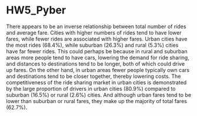 # HW5_Pyber

There appears to be an inverse relationship between total number of rides and average fare. Cities with higher numbers of rides tend to have lower fares, while fewer rides are associated with higher fares. Urban cities have the most rides (68.4%), while suburban (26.3%) and rural (5.3%) cities have far fewer rides. This could perhaps be because in rural and suburban areas more people tend to have cars, lowering the demand for ride sharing, and distances to destinations tend to be longer, both of which could drive up fares. On the other hand, in urban areas fewer people typically own cars and destinations tend to be closer together, thereby lowering costs. The competitiveness of the ride sharing market in urban cities is demonstrated by the large proportion of drivers in urban cities (80.9%) compared to suburban (16.5%) or rural (2.6%) cities. And although urban fares tend to be lower than suburban or rural fares, they make up the majority of total fares (62.7%).